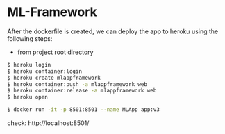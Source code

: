 # ML-Framework

After the dockerfile is created, we can deploy the app to heroku using the following steps:


- from project root directory

```bash
$ heroku login
$ heroku container:login
$ heroku create mlappframework
$ heroku container:push -a mlappframework web
$ heroku container:release -a mlappframework web
$ heroku open
```

```bash
$ docker run -it -p 8501:8501 --name MLApp app:v3
```

check: http://localhost:8501/
